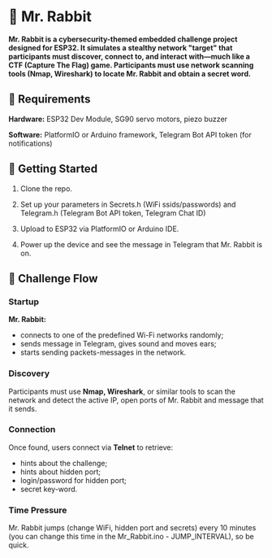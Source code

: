 # 🐰 Mr. Rabbit
**Mr. Rabbit is a cybersecurity-themed embedded challenge project designed for ESP32. It simulates a stealthy network "target" that participants must discover, connect to, and interact with—much like a CTF (Capture The Flag) game. Participants must use network scanning tools (Nmap, Wireshark) to locate Mr. Rabbit and obtain a secret word.**


## 📡 Requirements
**Hardware:** ESP32 Dev Module, SG90 servo motors, piezo buzzer

**Software:** PlatformIO or Arduino framework, Telegram Bot API token (for notifications)


## 🚀 Getting Started
1. Clone the repo.

2. Set up your parameters in Secrets.h (WiFi ssids/passwords) and Telegram.h (Telegram Bot API token, Telegram Chat ID)

3. Upload to ESP32 via PlatformIO or Arduino IDE.

4. Power up the device and see the message in Telegram that Mr. Rabbit is on.


## 🧪 Challenge Flow
### Startup
**Mr. Rabbit:**
+ connects to one of the predefined Wi-Fi networks randomly;
+ sends message in Telegram, gives sound and moves ears;
+ starts sending packets-messages in the network.

### Discovery

Participants must use **Nmap, Wireshark**, or similar tools to scan the network and detect the active IP, open ports of Mr. Rabbit and message that it sends.

### Connection

Once found, users connect via **Telnet** to retrieve:
+ hints about the challenge;
+ hints about hidden port;
+ login/password for hidden port;
+ secret key-word.

### Time Pressure

Mr. Rabbit jumps (change WiFi, hidden port and secrets) every 10 minutes (you can change this time in the Mr_Rabbit.ino - JUMP_INTERVAL), so be quick.


